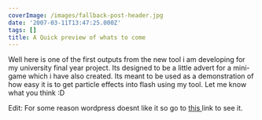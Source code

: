 ```yaml
---
coverImage: /images/fallback-post-header.jpg
date: '2007-03-11T13:47:25.000Z'
tags: []
title: A Quick preview of whats to come
---
```


Well here is one of the first outputs from the new tool i am developing for my university final year project. Its designed to be a little advert for a mini-game which i have also created. Its meant to be used as a demonstration of how easy it is to get particle effects into flash using my tool. Let me know what you think :D<!-- more -->

Edit: For some reason wordpress doesnt like it so go to [this ](https://www.mikecann.co.uk/flash/winter.html)link to see it.
